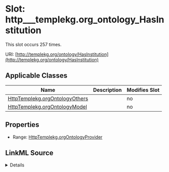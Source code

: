 

# Slot: http___templekg.org_ontology_HasInstitution




This slot occurs 257 times.


URI: [http://templekg.org/ontology/HasInstitution](http://templekg.org/ontology/HasInstitution)



<!-- no inheritance hierarchy -->





## Applicable Classes

| Name | Description | Modifies Slot |
| --- | --- | --- |
| [HttpTemplekg.orgOntologyOthers](../classes/HttpTemplekg.orgOntologyOthers.md) |  |  no  |
| [HttpTemplekg.orgOntologyModel](../classes/HttpTemplekg.orgOntologyModel.md) |  |  no  |







## Properties

* Range: [HttpTemplekg.orgOntologyProvider](../classes/HttpTemplekg.orgOntologyProvider.md)







## LinkML Source

<details>

```yaml
name: http___templekg.org_ontology_HasInstitution
from_schema: okns:climatepub4-kg
rank: 1000
slot_uri: http://templekg.org/ontology/HasInstitution
alias: http___templekg.org_ontology_HasInstitution
domain_of:
- http___templekg.org_ontology_Model
- http___templekg.org_ontology_Others
range: http___templekg.org_ontology_Provider

```
</details>